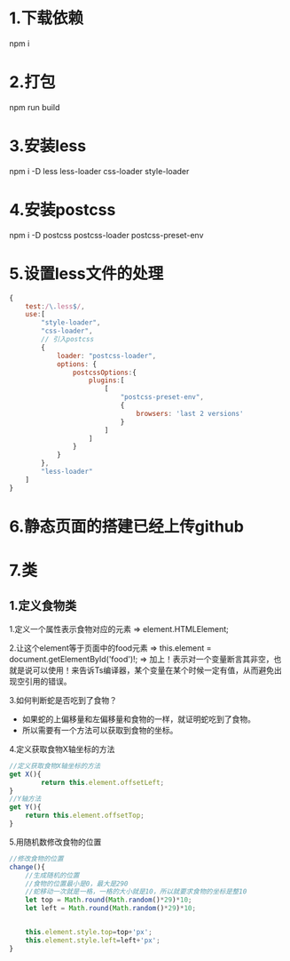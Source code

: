 # 1.下载依赖

npm i

# 2.打包

npm run build

# 3.安装less

npm i -D less less-loader css-loader style-loader

# 4.安装postcss

npm i -D postcss postcss-loader postcss-preset-env



# 5.设置less文件的处理

```js
{
	test:/\.less$/,
    use:[
        "style-loader",
        "css-loader",
        // 引入postcss
        {
            loader: "postcss-loader",
            options: {
                postcssOptions:{
                    plugins:[
                        [
                            "postcss-preset-env",
                            {
                                browsers: 'last 2 versions'
                            }
                        ]
                    ]
                }
            }
        },
        "less-loader"
    ]
}
```

# 6.静态页面的搭建已经上传github

# 7.类

## 1.定义食物类

1.定义一个属性表示食物对应的元素 => element.HTMLElement;

2.让这个element等于页面中的food元素 => this.element = document.getElementById('food')!; => 加上！表示对一个变量断言其非空，也就是说可以使用！来告诉Ts编译器，某个变量在某个时候一定有值，从而避免出现空引用的错误。

3.如何判断蛇是否吃到了食物？

- 如果蛇的上偏移量和左偏移量和食物的一样，就证明蛇吃到了食物。
- 所以需要有一个方法可以获取到食物的坐标。

4.定义获取食物X轴坐标的方法

```js
//定义获取食物X轴坐标的方法
get X(){
        return this.element.offsetLeft;
}
//Y轴方法
get Y(){
    return this.element.offsetTop;
}
```

5.用随机数修改食物的位置

```js
//修改食物的位置
change(){
    //生成随机的位置
    //食物的位置最小是0，最大是290
    //蛇移动一次就是一格，一格的大小就是10，所以就要求食物的坐标是整10
    let top = Math.round(Math.random()*29)*10;
    let left = Math.round(Math.random()*29)*10;


    this.element.style.top=top+'px';
    this.element.style.left=left+'px';
}
```

